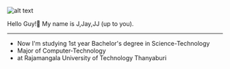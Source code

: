 ![alt text](https://scontent-sin6-3.xx.fbcdn.net/v/t39.30808-6/330978991_875209690262052_1921133167994417273_n.jpg?_nc_cat=104&ccb=1-7&_nc_sid=e3f864&_nc_eui2=AeGKbWd4fFyapzQKF20NNy4lAu9QA9n0fpEC71AD2fR-kcuvMmyccXlav81g5CYnGZ5Gx9lzGMlwlg2V1Lnibr7m&_nc_ohc=_Ko5Qq7sciYAX8bK3aa&_nc_ht=scontent-sin6-3.xx&oh=00_AfAyB0ggg_ZQJgdaf7nLx3fuVT1GjZJn3tkSz_HsP-WLyg&oe=640D03E8)

Hello Guy!👋 My name is J,Jay,JJ (up to you).

--------------------------------------------

- Now I'm studying 1st year Bachelor's degree in Science-Technology
- Major of Computer-Technology
- at Rajamangala University of Technology Thanyaburi



